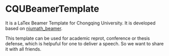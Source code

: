 # CQUBeamerTemplate
It is a LaTex Beamer Template for Chongqing University. It is developed based on [njumath_beamer](https://github.com/YLiu1231/njumath_beamer).

This template can be used for academic reprot, conference or thesis defense, which is helpuful for one to deliver a speech. So we want to share it with all friends.

